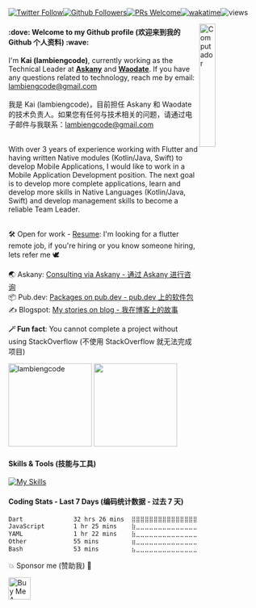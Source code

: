 <meta name="og:title" property="og:title" content="lambiengcode - currently working as the Technical Leader at Askany & Waterbus">
<meta name="title" content="lambiengcode - currently working as the Tech Leader at Askany & Waterbus">
<meta name="description" content="With over 3 years of experience working with Flutter and having written Native modules (Kotlin/Java, Swift) to develop Mobile Applications, I would like to work in a Mobile Application Development position.
The next goal is to develop more complete applications, learn and develop more skills in Native Languages ​​(Kotlin/Java, Swift) and develop management skills to become a reliable Team Leader.">

[![Twitter Follow](https://img.shields.io/twitter/follow/lambiengcode?style=social)](https://twitter.com/lambiengcode)[![Github Followers](https://img.shields.io/github/followers/lambiengcode?label=Follow)](https://github.com/lambiengcode)[![PRs Welcome](https://img.shields.io/badge/PRs-welcome-brightgreen.svg?style=flat&logo=github)](https://github.com/lambiengcode)[![wakatime](https://wakatime.com/badge/user/5d4db953-dc6c-4757-bdef-ad13371c1fab.svg)](https://wakatime.com/@5d4db953-dc6c-4757-bdef-ad13371c1fab)![views](https://komarev.com/ghpvc/?username=lambiengcode&color=brightgreen)
<p align="justify">
<img src="https://github.com/lambiengcode/lambiengcode/blob/main/gif/banner_gif.gif?raw=true" width="25%" height=auto align="right" alt="Computador">
<h4>:dove: Welcome to my Github profile (欢迎来到我的 Github 个人资料) :wave: </h4>

I'm <strong>Kai (lambiengcode)</strong>, currently working as the Technical Leader at <a href="https://play.google.com/store/apps/details?id=com.askany"><strong>Askany</strong></a> and <a href="https://play.google.com/store/apps/details?id=com.waodate"><strong>Waodate</strong></a>. If you have any questions related to technology, reach me by email: <a href="lambiengcode@gmail.com">lambiengcode@gmail.com</a><br><br>我是 Kai (lambiengcode)，目前担任 Askany 和 Waodate 的技术负责人。如果您有任何与技术相关的问题，请通过电子邮件与我联系：lambiengcode@gmail.com<br><br>

With over 3 years of experience working with Flutter and having written Native modules (Kotlin/Java, Swift) to develop Mobile Applications, I would like to work in a Mobile Application Development position.
The next goal is to develop more complete applications, learn and develop more skills in Native Languages ​​(Kotlin/Java, Swift) and develop management skills to become a reliable Team Leader.<br><br>

🛠️ Open for work - [Resume](https://lambiengcode.hackerresume.io/c44aa348-81de-4239-a7ea-676973a59b43): I'm looking for a flutter remote job, if you're hiring or you know someone hiring, lets refer me 🕊️

🌏 Askany: <a href="https://askany.com/chi-tiet-chuyen-gia/lambiengcode">Consulting via Askany - 通过 Askany 进行咨询</a> <br>
📦 Pub.dev: <a href="https://pub.dev/publishers/lambiengcode.ml/packages"> Packages on pub.dev - pub.dev 上的软件包</a> <br>
✍️ Blogspot: <a href="https://lambiengcode.blogspot.com"> My stories on blog - 我在博客上的故事</a> <br>

<strong>🪄 Fun fact</strong>: You cannot complete a project without using StackOverflow (不使用 StackOverflow 就无法完成项目) <br>
</p>
<!-- <strong>Additional...</strong>
- Idea Award Hackathon HoChiMinh City 2020 - [Repository](https://github.com/hongvinhmobile/hackathon2020)
- [HackerRank](https://www.hackerrank.com/lambiengcode)
- [My Resume: Dao (@lambiengcode) Hong Vinh](https://www.topcv.vn/xem-cv/AwANAV1VCVYEA1ZVBFIGVwpYAgRUAQtSBlQHUgaf1a)
</p> -->

<!-- [![Dart Badge](https://img.shields.io/badge/-Dart-3399ff?style=for-the-badge&labelColor=black&logo=dart&logoColor=3399ff)](#)
[![Flutter Badge](https://img.shields.io/badge/-Flutter-0073e6?style=for-the-badge&labelColor=black&logo=flutter&logoColor=0073e6)](#) [![Android Badge](https://img.shields.io/badge/-Android-3C8749?style=for-the-badge&labelColor=black&logo=android&logoColor=3C8749)](#)[![iOS Badge](https://img.shields.io/badge/-Swift-cc6600?style=for-the-badge&labelColor=black&logo=swift&logoColor=cc6600)](#)[![Firebase Badge](https://img.shields.io/badge/-Firebase-e69514?style=for-the-badge&labelColor=black&logo=firebase&logoColor=ffa500)](#)
[![Javascript Badge](https://img.shields.io/badge/-Javascript-F0DB4F?style=for-the-badge&labelColor=black&logo=javascript&logoColor=F0DB4F)](#) [![Nodejs Badge](https://img.shields.io/badge/-Nodejs-3C873A?style=for-the-badge&labelColor=black&logo=node.js&logoColor=3C873A)](#) -->
<p>
<img src="https://videoserver.streamos.tk/?username=lambiengcode&count_private=true&show_icons=true&theme=algolia&include_all_commits=true&custom_title=lambiengcode&raw=true&border_radius=10&border_color=3d0066" height="165em" alt="lambiengcode"/>
<img src="https://videoserver.streamos.tk/top-langs/?username=lambiengcode&show_icons=true&layout=compact&cache_seconds=1800&langs_count=8&theme=algolia&count_private=true&show_icons=true&border_radius=10&border_color=3d0066" height="165em"/>
</p>

#### Skills & Tools (技能与工具)
[![My Skills](https://skillicons.dev/icons?i=flutter,dart,kotlin,androidstudio,swift,nodejs,aws,firebase,linux,nginx,mongodb,github&perline=15&theme=dark)](https://skillicons.dev)

#### Coding Stats - Last 7 Days (编码统计数据 - 过去 7 天)
<!--START_SECTION:waka-->

```txt
Dart              32 hrs 26 mins  ⣿⣿⣿⣿⣿⣿⣿⣿⣿⣿⣿⣿⣿⣿⣿⣿⣿⣿⣿⣿⣷⣀⣀⣀⣀   83.27 %
JavaScript        1 hr 25 mins    ⣷⣀⣀⣀⣀⣀⣀⣀⣀⣀⣀⣀⣀⣀⣀⣀⣀⣀⣀⣀⣀⣀⣀⣀⣀   03.64 %
YAML              1 hr 22 mins    ⣷⣀⣀⣀⣀⣀⣀⣀⣀⣀⣀⣀⣀⣀⣀⣀⣀⣀⣀⣀⣀⣀⣀⣀⣀   03.52 %
Other             55 mins         ⣶⣀⣀⣀⣀⣀⣀⣀⣀⣀⣀⣀⣀⣀⣀⣀⣀⣀⣀⣀⣀⣀⣀⣀⣀   02.39 %
Bash              53 mins         ⣦⣀⣀⣀⣀⣀⣀⣀⣀⣀⣀⣀⣀⣀⣀⣀⣀⣀⣀⣀⣀⣀⣀⣀⣀   02.28 %
```

<!--END_SECTION:waka-->

💥 Sponsor me (赞助我) 🍨 

<a href="https://www.buymeacoffee.com/lambiengcode" target="_blank"><img src="https://cdn.buymeacoffee.com/buttons/v2/default-yellow.png" alt="Buy Me A Coffee" style="height: 44px !important;" ></a>

